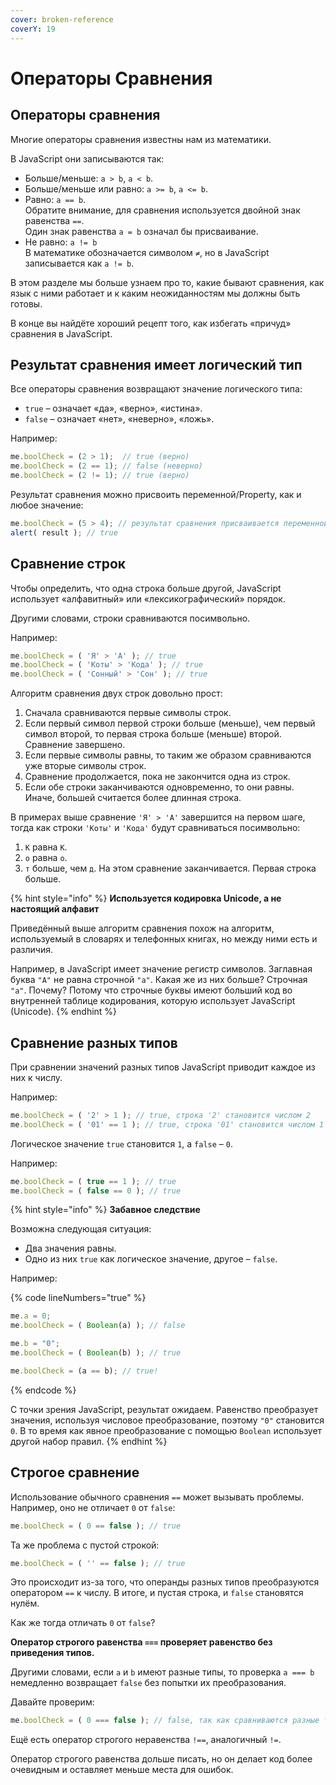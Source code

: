 ```yaml
---
cover: broken-reference
coverY: 19
---
```


# Операторы Сравнения

## Операторы сравнения

Многие операторы сравнения известны нам из математики.

В JavaScript они записываются так:

* Больше/меньше: `a > b`, `a < b`.
* Больше/меньше или равно: `a >= b`, `a <= b`.
* Равно: `a == b`. \
  Обратите внимание, для сравнения используется двойной знак равенства `==`. \
  Один знак равенства `a = b` означал бы присваивание.
* Не равно: `a != b`\
  В математике обозначается символом `≠`, но в JavaScript записывается как `a != b`.

В этом разделе мы больше узнаем про то, какие бывают сравнения, как язык с ними работает и к каким неожиданностям мы должны быть готовы.

В конце вы найдёте хороший рецепт того, как избегать «причуд» сравнения в JavaScript.

## Результат сравнения имеет логический тип

Все операторы сравнения возвращают значение логического типа:

* `true` – означает «да», «верно», «истина».
* `false` – означает «нет», «неверно», «ложь».

Например:

```javascript
me.boolCheck = (2 > 1);  // true (верно)
me.boolCheck = (2 == 1); // false (неверно)
me.boolCheck = (2 != 1); // true (верно)
```

Результат сравнения можно присвоить переменной/Property, как и любое значение:

```javascript
me.boolCheck = (5 > 4); // результат сравнения присваивается переменной result
alert( result ); // true
```

## Сравнение строк

Чтобы определить, что одна строка больше другой, JavaScript использует «алфавитный» или «лексикографический» порядок.

Другими словами, строки сравниваются посимвольно.

Например:

```javascript
me.boolCheck = ( 'Я' > 'А' ); // true
me.boolCheck = ( 'Коты' > 'Кода' ); // true
me.boolCheck = ( 'Сонный' > 'Сон' ); // true
```

Алгоритм сравнения двух строк довольно прост:

1. Сначала сравниваются первые символы строк.
2. Если первый символ первой строки больше (меньше), чем первый символ второй, то первая строка больше (меньше) второй. Сравнение завершено.
3. Если первые символы равны, то таким же образом сравниваются уже вторые символы строк.
4. Сравнение продолжается, пока не закончится одна из строк.
5. Если обе строки заканчиваются одновременно, то они равны. Иначе, большей считается более длинная строка.

В примерах выше сравнение `'Я' > 'А'` завершится на первом шаге, тогда как строки `'Коты'` и `'Кода'` будут сравниваться посимвольно:

1. `К` равна `К`.
2. `о` равна `о`.
3. `т` больше, чем `д`. На этом сравнение заканчивается. Первая строка больше.

{% hint style="info" %}
**Используется кодировка Unicode, а не настоящий алфавит**

Приведённый выше алгоритм сравнения похож на алгоритм, используемый в словарях и телефонных книгах, но между ними есть и различия.

Например, в JavaScript имеет значение регистр символов. Заглавная буква `"A"` не равна строчной `"a"`. Какая же из них больше? Строчная `"a"`. Почему? Потому что строчные буквы имеют больший код во внутренней таблице кодирования, которую использует JavaScript (Unicode).
{% endhint %}

## Сравнение разных типов

При сравнении значений разных типов JavaScript приводит каждое из них к числу.

Например:

```javascript
me.boolCheck = ( '2' > 1 ); // true, строка '2' становится числом 2
me.boolCheck = ( '01' == 1 ); // true, строка '01' становится числом 1
```

Логическое значение `true` становится `1`, а `false` – `0`.

Например:

```javascript
me.boolCheck = ( true == 1 ); // true
me.boolCheck = ( false == 0 ); // true
```

{% hint style="info" %}
**Забавное следствие**

Возможна следующая ситуация:

* Два значения равны.
* Одно из них `true` как логическое значение, другое – `false`.

Например:

{% code lineNumbers="true" %}
```javascript
me.a = 0;
me.boolCheck = ( Boolean(a) ); // false

me.b = "0";
me.boolCheck = ( Boolean(b) ); // true

me.boolCheck = (a == b); // true!
```
{% endcode %}

С точки зрения JavaScript, результат ожидаем. Равенство преобразует значения, используя числовое преобразование, поэтому `"0"` становится `0`. В то время как явное преобразование с помощью `Boolean` использует другой набор правил.
{% endhint %}

## Строгое сравнение

Использование обычного сравнения `==` может вызывать проблемы. Например, оно не отличает `0` от `false`:

```javascript
me.boolCheck = ( 0 == false ); // true
```

Та же проблема с пустой строкой:

```javascript
me.boolCheck = ( '' == false ); // true
```

Это происходит из-за того, что операнды разных типов преобразуются оператором `==` к числу. В итоге, и пустая строка, и `false` становятся нулём.

Как же тогда отличать `0` от `false`?

**Оператор строгого равенства `===` проверяет равенство без приведения типов.**

Другими словами, если `a` и `b` имеют разные типы, то проверка `a === b` немедленно возвращает `false` без попытки их преобразования.

Давайте проверим:

```javascript
me.boolCheck = ( 0 === false ); // false, так как сравниваются разные типы
```

Ещё есть оператор строгого неравенства `!==`, аналогичный `!=`.

Оператор строгого равенства дольше писать, но он делает код более очевидным и оставляет меньше места для ошибок.
